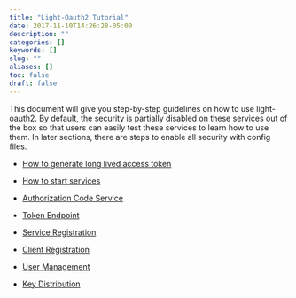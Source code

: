 ```yaml
---
title: "Light-Oauth2 Tutorial"
date: 2017-11-10T14:26:28-05:00
description: ""
categories: []
keywords: []
slug: ""
aliases: []
toc: false
draft: false
---
```


This document will give you step-by-step guidelines on how to use light-oauth2. By 
default, the security is partially disabled on these services out of the box so that 
users can easily test these services to learn how to use them. In later sections, 
there are steps to enable all security with config files.

* [How to generate long lived access token][]

* [How to start services][]

* [Authorization Code Service][]

* [Token Endpoint][]

* [Service Registration][]

* [Client Registration][]

* [User Management][]

* [Key Distribution][]



[How to generate long lived access token]: /tutorial/oauth/longlive/
[How to start services]: /tutorial/oauth/start/
[Authorization Code Service]: /tutorial/oauth/code/
[Token Endpoint]: /tutorial/oauth/token/
[Service Registration]: /tutorial/oauth/service/
[Client Registration]: /tutorial/oauth/client/
[User Management]: /tutorial/oauth/user/
[Key Distribution]: /tutorial/oauth/key/
 